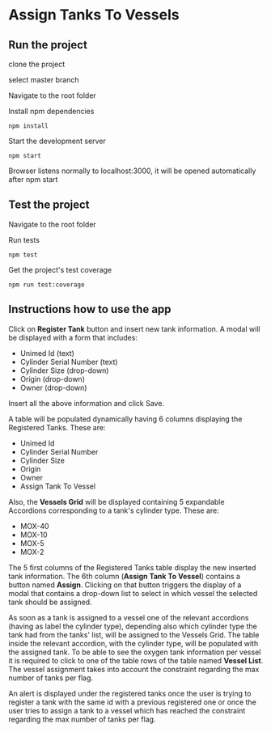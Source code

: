 # Assign Tanks To Vessels

## Run the project

clone the project

select master branch

Navigate to the root folder

Install npm dependencies

```
npm install
```

Start the development server

``` 
npm start
``` 

Browser listens normally to localhost:3000, it will be opened automatically after npm start

## Test the project

Navigate to the root folder

Run tests

```
npm test
```

Get the project's test coverage

```
npm run test:coverage
```

## Instructions how to use the app

Click on **Register Tank** button and insert new tank information. A modal will be displayed with a form that includes:

* Unimed Id (text)
* Cylinder Serial Number (text)
* Cylinder Size (drop-down)
* Origin (drop-down)
* Owner (drop-down)

Insert all the above information and click Save.

A table will be populated dynamically having 6 columns displaying the Registered Tanks. These are: 

* Unimed Id
* Cylinder Serial Number 
* Cylinder Size 
* Origin 
* Owner 
* Assign Tank To Vessel

Also, the **Vessels Grid** will be displayed containing 5 expandable Accordions corresponding to a tank's cylinder type. These are:

* MOX-40
* MOX-10
* MOX-5
* MOX-2

The 5 first columns of the Registered Tanks table display the new inserted tank information.
The 6th column (**Assign Tank To Vessel**) contains a button named **Assign**. 
Clicking on that button triggers the display of a modal that contains a drop-down list to select in which vessel the selected tank should be assigned.

As soon as a tank is assigned to a vessel one of the relevant accordions (having as label the cylinder type), depending also which cylinder type the tank had from the tanks' list, will be assigned to the Vessels Grid. The table inside the relevant accordion, with the cylinder type, will be populated with the assigned tank. To be able to see the oxygen tank information per vessel it is required to click to one of the table rows of the table named **Vessel List**. The vessel assignment takes into account the constraint regarding the max number of tanks per flag.

An alert is displayed under the registered tanks once the user is trying to register a tank with the same id with a previous registered one or once the user tries to assign a tank to a vessel which has reached the constraint regarding the max number of tanks per flag.